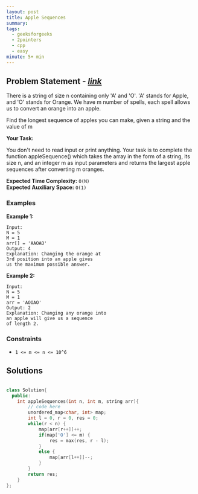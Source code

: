 ```yaml
---
layout: post
title: Apple Sequences
summary:
tags:
  - geeksforgeeks
  - 2pointers
  - cpp
  - easy
minute: 5+ min
---
```


## Problem Statement - [_link_](https://practice.geeksforgeeks.org/problems/38f100615d0b2efa755e7b07f905e0f8cd2fe5df/1)

There is a string of size n containing only 'A' and 'O'. 'A' stands for Apple, and 'O' stands for Orange. We have m number of spells, each spell allows us to convert an orange into an apple.

Find the longest sequence of apples you can make, given a string and the value of m

**Your Task:**

You don't need to read input or print anything. Your task is to complete the function appleSequence() which takes the array in the form of a string, its size n, and an integer m as input parameters and returns the largest apple sequences after converting m oranges.



**Expected Time Complexity:** `O(N)`  
**Expected Auxiliary Space:** `O(1)`

### Examples

**Example 1:**

```
Input:
N = 5
M = 1
arr[] = 'AAOAO'
Output: 4 
Explanation: Changing the orange at 
3rd position into an apple gives 
us the maximum possible answer.
```

**Example 2:**

```
Input:
N = 5
M = 1
arr = 'AOOAO'
Output: 2
Explanation: Changing any orange into 
an apple will give us a sequence 
of length 2.
```

### Constraints

- `1 <= m <= n <= 10^6`

## Solutions

```cpp

class Solution{
  public:
    int appleSequences(int n, int m, string arr){
        // code here 
        unordered_map<char, int> map;
        int l = 0, r = 0, res = 0;
        while(r < n) {
            map[arr[r++]]++;
            if(map['O'] <= m) {
                res = max(res, r - l);
            }
            else {
                map[arr[l++]]--;
            }
        }
        return res;
    }
};

```
